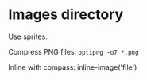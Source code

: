 Images directory
================

Use sprites.

Compress PNG files: `optipng -o7 *.png`

Inline with compass: inline-image('file')
